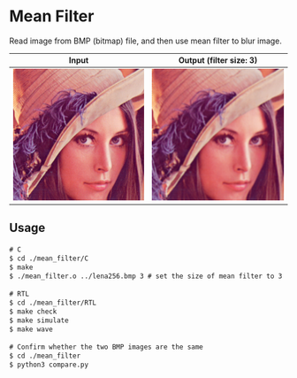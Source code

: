 # Mean Filter
Read image from BMP (bitmap) file, and then use mean filter to blur image.

| Input                   | Output (filter size: 3)          |
| ----------------------- | -------------------------------- |
| ![input](./lena256.bmp) | ![output](./output_filtered.bmp) |

## Usage
```shell
# C
$ cd ./mean_filter/C
$ make
$ ./mean_filter.o ../lena256.bmp 3 # set the size of mean filter to 3

# RTL
$ cd ./mean_filter/RTL
$ make check
$ make simulate
$ make wave

# Confirm whether the two BMP images are the same
$ cd ./mean_filter
$ python3 compare.py 
```